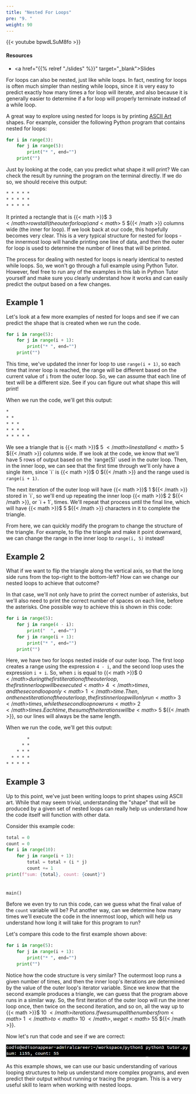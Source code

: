 ```yaml
---
title: "Nested For Loops"
pre: "9. "
weight: 90
---
```


{{< youtube bpwdLSuM8fo  >}}

<!-- Old: g7quQJVplPs -->

#### Resources

* <a href="{{% relref "./slides" %}}" target="_blank">Slides</a>

For loops can also be nested, just like while loops. In fact, nesting for loops is often much simpler than nesting while loops, since it is very easy to predict exactly how many times a for loop will iterate, and also because it is generally easier to determine if a for loop will properly terminate instead of a while loop.

A great way to explore using nested for loops is by printing [ASCII Art](https://en.wikipedia.org/wiki/ASCII_art) shapes. For example, consider the following Python program that contains nested for loops:

```python 
for i in range(3):
    for j in range(5):
        print("* ", end="")
    print("")
```

Just by looking at the code, can you predict what shape it will print? We can check the result by running the program on the terminal directly. If we do so, we should receive this output:

```tex
* * * * * 
* * * * * 
* * * * * 
```

It printed a rectangle that is {{< math >}}$ 3 ${{< /math >}} rows tall (the outer for loop) and {{< math >}}$ 5 ${{< /math >}} columns wide (the inner for loop). If we look back at our code, this hopefully becomes very clear. This is a very typical structure for nested for loops - the innermost loop will handle printing one line of data, and then the outer for loop is used to determine the number of lines that will be printed.

The process for dealing with nested for loops is nearly identical to nested while loops. So, we won't go through a full example using Python Tutor. However, feel free to run any of the examples in this lab in Python Tutor yourself and make sure you clearly understand how it works and can easily predict the output based on a few changes.

## Example 1

Let's look at a few more examples of nested for loops and see if we can predict the shape that is created when we run the code. 

```python 
for i in range(5):
    for j in range(i + 1):
        print("* ", end="")
    print("")
```

This time, we've updated the inner for loop to use `range(i + 1)`, so each time that inner loop is reached, the range will be different based on the current value of `i` from the outer loop. So, we can assume that each line of text will be a different size. See if you can figure out what shape this will print!

When we run the code, we'll get this output:

```tex
* 
* * 
* * * 
* * * * 
* * * * * 
```

We see a triangle that is {{< math >}}$ 5 ${{< /math >}} lines tall and {{< math >}}$ 5 ${{< /math >}} columns wide. If we look at the code, we know that we'll have 5 rows of output based on the `range(5)` used in the outer loop. Then, in the inner loop, we can see that the first time through we'll only have a single item, since `i` is {{< math >}}$ 0 ${{< /math >}} and the range used is `range(i + 1)`. 

The next iteration of the outer loop will have {{< math >}}$ 1 ${{< /math >}} stored in `i`, so we'll end up repeating the inner loop {{< math >}}$ 2 ${{< /math >}}, or `i + 1`, times. We'll repeat that process until the final line, which will have {{< math >}}$ 5 ${{< /math >}} characters in it to complete the triangle.

From here, we can quickly modify the program to change the structure of the triangle. For example, to flip the triangle and make it point downward, we can change the range in the inner loop to `range(i, 5)` instead!

## Example 2

What if we want to flip the triangle along the vertical axis, so that the long side runs from the top-right to the bottom-left? How can we change our nested loops to achieve that outcome? 

In that case, we'll not only have to print the correct number of asterisks, but we'll also need to print the correct number of spaces on each line, before the asterisks. One possible way to achieve this is shown in this code:

```python
for i in range(5):
    for j in range(4 - i):
        print("  ", end="")
    for j in range(i + 1):
        print("* ", end="")
    print("")
```

Here, we have two for loops nested inside of our outer loop. The first loop creates a range using the expression `4 - i`, and the second loop uses the expression `i + i`. So, when `i` is equal to {{< math >}}$ 0 ${{< /math >}} during the first iteration of the outer loop, the first inner loop will be executed {{< math >}}$ 4 ${{< /math >}} times, and the second loop only {{< math >}}$ 1 ${{< /math >}} time. Then, on the next iteration of the outer loop, the first inner loop will only run {{< math >}}$ 3 ${{< /math >}} times, while the second loop now runs {{< math >}}$ 2 ${{< /math >}} times. Each time, the sum of the iterations will be {{< math >}}$ 5 ${{< /math >}}, so our lines will always be the same length. 

When we run the code, we'll get this output:

```tex
        * 
      * * 
    * * * 
  * * * * 
* * * * * 
```

## Example 3

Up to this point, we've just been writing loops to print shapes using ASCII art. While that may seem trivial, understanding the "shape" that will be produced by a given set of nested loops can really help us understand how the code itself will function with other data. 

Consider this example code:

```python
total = 0
count = 0
for i in range(10):
    for j in range(i + 1):
        total = total + (i * j)
        count += 1
print(f"sum: {total}, count: {count}")


main()
```

Before we even try to run this code, can we guess what the final value of the `count` variable will be? Put another way, can we determine how many times we'll execute the code in the innermost loop, which will help us understand how long it will take for this program to run? 

Let's compare this code to the first example shown above:

```python
for i in range(5):
    for j in range(i + 1):
        print("* ", end="")
    print("")
```

Notice how the code structure is very similar? The outermost loop runs a given number of times, and then the inner loop's iterations are determined by the value of the outer loop's iterator variable. Since we know that the second example produces a triangle, we can guess that the program above runs in a similar way. So, the first iteration of the outer loop will run the inner loop once, then twice on the second iteration, and so on, all the way up to {{< math >}}$ 10 ${{< /math >}} iterations. If we sum up all the numbers from {{< math >}}$ 1 ${{< /math >}} to {{< math >}}$ 10 ${{< /math >}}, we get {{< math >}}$ 55 ${{< /math >}}. 

Now let's run that code and see if we are correct:

![Output](/images/05/output.png?classes=border,shadow)

As this example shows, we can use our basic understanding of various looping structures to help us understand more complex programs, and even predict their output without running or tracing the program. This is a very useful skill to learn when working with nested loops.

